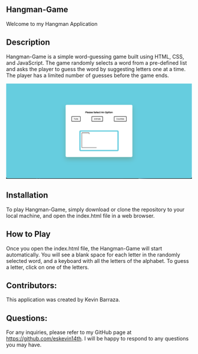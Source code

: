 ## Hangman-Game

Welcome to my Hangman Application

## Description
Hangman-Game is a simple word-guessing game built using HTML, CSS, and JavaScript. The game randomly selects a word from a pre-defined list and asks the player to guess the word by suggesting letters one at a time. The player has a limited number of guesses before the game ends.

![](Hangman.png)

## Installation
To play Hangman-Game, simply download or clone the repository to your local machine, and open the index.html file in a web browser.

## How to Play
Once you open the index.html file, the Hangman-Game will start automatically. You will see a blank space for each letter in the randomly selected word, and a keyboard with all the letters of the alphabet. To guess a letter, click on one of the letters.

## Contributors:
This application was created by Kevin Barraza.

## Questions:
For any inquiries, please refer to my GitHub page at https://github.com/eskevin14th. I will be happy to respond to any questions you may have.

